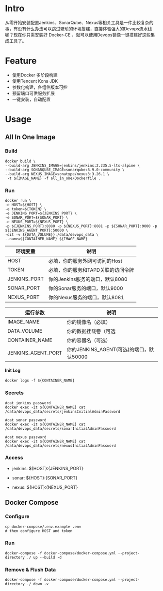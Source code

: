 # Intro
从零开始安装配置Jenkins、SonarQube、Nexus等相关工具是一件比较复杂的事，有没有什么办法可以跳过繁琐的环境搭建，直接体验强大的Devops流水线呢？现在你只需安装好 Docker-CE ，就可以使用Devops镜像一键搭建好这些集成工具了。

# Feature 
- 使用Docker 多阶段构建
- 使用Tencent Kona JDK
- 参数化构建，各组件版本可控
- 预留端口可供服务扩展
- 一键安装，自动配置
# Usage
## All In One Image
### Build
```
docker build \
--build-arg JENKINS_IMAGE=jenkins/jenkins:2.235.5-lts-alpine \
--build-arg SONARQUBE_IMAGE=sonarqube:8.9.0-community \
--build-arg NEXUS_IMAGE=sonatype/nexus3:3.26.1 \
 -t ${IMAGE_NAME} -f all_in_one/Dockerfile .

```

### Run
```
docker run \
-e HOST=${HOST} \
-e token=${TOKEN} \
-e JENKINS_PORT=${JENKINS_PORT} \
-e SONAR_PORT=${SONAR_PORT} \
-e NEXUS_PORT=${NEXUS_PORT} \
-p ${JENKINS_PORT}:8080 -p ${NEXUS_PORT}:8081 -p ${SONAR_PORT}:9000 -p ${JENKINS_AGENT_PORT}:50000 \
-dit -v ${DATA_VOLUME}}:/data/devops_data \
--name=${CONTAINER_NAME} ${IMAGE_NAME}
```

| 环境变量     | 说明                              |
| ------------ | --------------------------------|
| HOST         | 必填，你的服务外网可访问的Host      |
| TOKEN        | 必填，你的服务和TAPD关联的访问令牌   |
| JENKINS_PORT | 你的Jenkins服务的端口，默认8080    |
| SONAR_PORT   | 你的Sonar服务的端口，默认9000      |
| NEXUS_PORT   | 你的Nexus服务的端口，默认8081      |

| 运行参数     | 说明                              |
| ------------ | --------------------------------|
| IMAGE_NAME   | 你的镜像名（必填）                 |
| DATA_VOLUME  | 你的数据挂载卷（可选               |
| CONTAINER_NAME  | 你的容器名（可选）              |
| JENKINS_AGENT_PORT   | 你的JENKINS_AGENT(可选)的端口，默认50000  |


#### Init Log
```
docker logs -f ${CONTAINER_NAME}
```

### Secrets
```
#cat jenkins password
docker exec -it ${CONTAINER_NAME} cat /data/devops_data/secrets/jenkinsInitialAdminPassword

#cat sonar password
docker exec -it ${CONTAINER_NAME} cat /data/devops_data/secrets/sonarInitialAdminPassword

#cat nexus password
docker exec -it ${CONTAINER_NAME} cat /data/devops_data/secrets/nexusInitialAdminPassword
```

### Access

- jenkins: ${HOST}:{JENKINS_PORT}

- sonar: ${HOST}:{SONAR_PORT}

- nexus: ${HOST}:{NEXUS_PORT}

## Docker Compose
### Configure
```
cp docker-compose/.env.example .env
# then configure HOST and token
```

### Run
```
docker-compose -f docker-compose/docker-compose.yml --project-directory ./ up --build -d
```

### Remove & Flush Data
```
docker-compose -f docker-compose/docker-compose.yml --project-directory ./ down -v
```